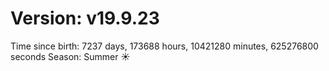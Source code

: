 # Version: v19.9.23
Time since birth: 7237 days, 173688 hours, 10421280 minutes, 625276800 seconds
Season: Summer ☀️
